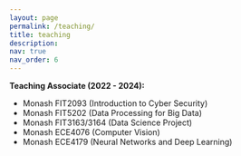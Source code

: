 ```yaml
---
layout: page
permalink: /teaching/
title: teaching
description: 
nav: true
nav_order: 6
---
```


**Teaching Associate (2022 - 2024):**

- Monash FIT2093 (Introduction to Cyber Security)
- Monash FIT5202 (Data Processing for Big Data)
- Monash FIT3163/3164 (Data Science Project)
- Monash ECE4076 (Computer Vision)
- Monash ECE4179 (Neural Networks and Deep Learning)


